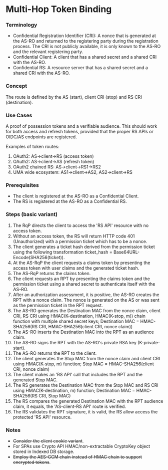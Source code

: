# Multi-Hop Token Binding

### Terminology

* Confidential Registration Identifier (CRI): A nonce that is generated at the AS-RO and returned to the registering party during the registration process. The CRI is not publicly available, it is only known to the AS-RO and the relevant registering party.
* Confidential Client: A client that has a shared secret and a shared CRI with the AS-RO.
* Confidential RS: A resource server that has a shared secret and a shared CRI with the AS-RO.

### Concept

The route is defined by the AS (start), client CRI (stop) and RS CRI (destination).

### Use Cases

A proof of possession tokens and a verifiable audience. This should work for both access and refresh tokens, provided that the proper RS APIs or OIDC/AS endpoints are registered. 

Examples of token routes:

1. OAuth2: AS->client->RS (access token)
2. OAuth2: AS->client->AS (refresh token)
3. OAuth2 chained RS: AS->client->RS1->RS2
4. UMA wide ecosystem: AS1->client->AS2, AS2->client->RS

### Prerequisites

* The client is registered at the AS-RO as a Confidential Client.
* The RS is registered at the AS-RO as a Confidential RS.

### Steps (basic variant)

1. The RqP directs the client to access the 'RS API' resource with no access token.
2. Without an access token, the RS will return HTTP code 401 (Unauthorized) with a permission ticket which has to be a nonce.
3. The client generates a ticket hash derived from the permission ticket using the following transformation ticket_hash = Base64URL-Encode(SHA256(ticket)).
4. At the AS-RqP the client requests a claims token by presenting the access token with user claims and the generated ticket hash.
5. The AS-RqP returns the claims token.
6. The client requests an RPT by presenting the claims token and the permission ticket using a shared secret to authenticate itself with the AS-RO.
7. After an authorization assessment, it is positive, the AS-RO creates the RPT with a nonce claim. The nonce is generated on the AS or was sent as the permission ticket in the RPT request.
8. The AS-RO generates the Destination MAC from the nonce claim, client CRI, RS CRI using HMAC(K-destination, HMAC(K-stop, m)) chain function with multiple shared secret keys; Destination MAC = HMAC-SHA256(RS CRI, HMAC-SHA256(client CRI, nonce claim))
9. The AS-RO inserts the Destination MAC into the RPT as an audience claim.
10. The AS-RO signs the RPT with the AS-RO's private RSA key (K-private-start).
11. The AS-RO returns the RPT to the client.
12. The client generates the Stop MAC from the nonce claim and client CRI using HMAC(K-stop, m) function; Stop MAC = HMAC-SHA256(client CRI, nonce claim)
13. The client makes an 'RS API' call that includes the RPT and the generated Stop MAC.
14. The RS generates the Destination MAC from the Stop MAC and RS CRI using HMAC(K-destination, m) function; Destination MAC = HMAC-SHA256(RS CRI, Stop MAC)
15. The RS compares the generated Destination MAC with the RPT audience claim, it equals, the 'AS-client-RS API' route is verified.
16. The RS validates the RPT signature, it is valid, the RS allow access the protected 'RS API' resource.

### Notes

* ~~Consider the client cookie variant~~.
* For SPAs use Crypto API HMAC/non-extractable CryptoKey object stored in Indexed DB storage.
* ~~Employ the AES-GCM chain instead of HMAC chain to support encrypted tokens~~.